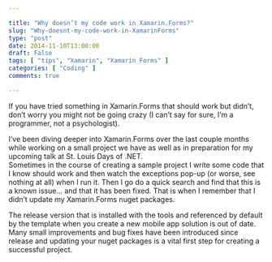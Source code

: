 ```yaml
---

title: "Why doesn’t my code work in Xamarin.Forms?"
slug: "Why-doesnt-my-code-work-in-XamarinForms"
type: "post"
date: 2014-11-10T13:00:00
draft: False
tags: [ "tips", "Xamarin", "Xamarin Forms" ]
categories: [ "Coding" ]
comments: true

---
```


<p>If you have tried something in Xamarin.Forms that should work but didn&rsquo;t, don&rsquo;t worry you might not be going crazy (I can&rsquo;t say for sure, I&rsquo;m a programmer, not a psychologist).</p>
<p>I&rsquo;ve been diving deeper into Xamarin.Forms over the last couple months while working on a small project we have as well as in preparation for my upcoming talk at St. Louis Days of .NET. <br />Sometimes in the course of creating a sample project I write some code that I know should work and then watch the exceptions pop-up (or worse, see nothing at all) when I run it. Then I go do a quick search and find that this is a known issue&hellip; and that it has been fixed. That is when I remember that I didn&rsquo;t update my Xamarin.Forms nuget packages.</p>
<p>The release version that is installed with the tools and referenced by default by the template when you create a new mobile app solution is out of date. Many small improvements and bug fixes have been introduced since release and updating your nuget packages is a vital first step for creating a successful project.</p>
